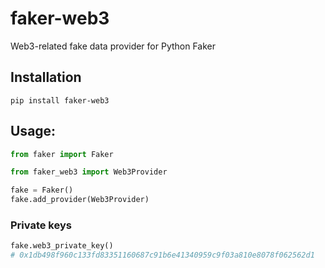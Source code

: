 # faker-web3

Web3-related fake data provider for Python Faker

## Installation

```
pip install faker-web3
```

## Usage:

```python
from faker import Faker

from faker_web3 import Web3Provider

fake = Faker()
fake.add_provider(Web3Provider)
```

### Private keys

```python
fake.web3_private_key()
# 0x1db498f960c133fd83351160687c91b6e41340959c9f03a810e8078f062562d1
```
